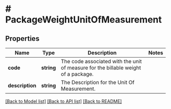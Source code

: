 # # PackageWeightUnitOfMeasurement

## Properties

Name | Type | Description | Notes
------------ | ------------- | ------------- | -------------
**code** | **string** | The code associated with the unit of measure for the billable weight of a package. |
**description** | **string** | The Description for the Unit Of Measurement. |

[[Back to Model list]](../../README.md#models) [[Back to API list]](../../README.md#endpoints) [[Back to README]](../../README.md)

